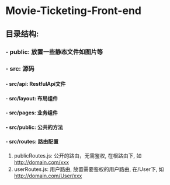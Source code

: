 # Movie-Ticketing-Front-end

## 目录结构:

### - public: 放置一些静态文件如图片等

### - src: 源码

#### - src/api: RestfulApi文件

#### - src/layout: 布局组件

#### - src/pages: 业务组件

#### - src/public: 公共的方法

#### - src/routes: 路由配置

   1. publicRoutes.js: 公开的路由，无需鉴权, 在根路由下, 如 http://domain.com/xxx
   2. userRoutes.js: 用户路由, 放置需要鉴权的用户路由, 在/User下, 如 http://domain.com/User/xxx